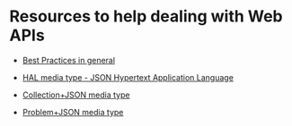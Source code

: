 # Resources to help dealing with Web APIs

* [Best Practices in general](http://httpwg.org/http-extensions/draft-ietf-httpbis-bcp56bis.html)

* [HAL media type - JSON Hypertext Application Language](https://tools.ietf.org/html/draft-kelly-json-hal-06)

* [Collection+JSON media type](http://amundsen.com/media-types/collection/format/)

* [Problem+JSON media type](https://tools.ietf.org/html/rfc7807)
